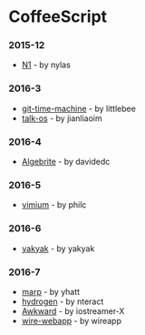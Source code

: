 # CoffeeScript


### 2015-12
- [N1](https://github.com/nylas/N1) - by nylas

### 2016-3
- [git-time-machine](https://github.com/littlebee/git-time-machine) - by littlebee
- [talk-os](https://github.com/jianliaoim/talk-os) - by jianliaoim

### 2016-4
- [Algebrite](https://github.com/davidedc/Algebrite) - by davidedc

### 2016-5
- [vimium](https://github.com/philc/vimium) - by philc

### 2016-6
- [yakyak](https://github.com/yakyak/yakyak) - by yakyak

### 2016-7
- [marp](https://github.com/yhatt/marp) - by yhatt
- [hydrogen](https://github.com/nteract/hydrogen) - by nteract
- [Awkward](https://github.com/iostreamer-X/Awkward) - by iostreamer-X
- [wire-webapp](https://github.com/wireapp/wire-webapp) - by wireapp
